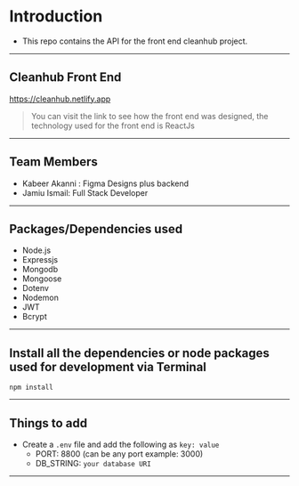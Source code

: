 # Introduction

- This repo contains the API for the front end cleanhub project.

---

## Cleanhub Front End

<https://cleanhub.netlify.app>

> You can visit the link to see how the front end was designed, the technology used for the front end is ReactJs

---

## Team Members

- Kabeer Akanni : Figma Designs plus backend
- Jamiu Ismail: Full Stack Developer

---

## Packages/Dependencies used

- Node.js
- Expressjs
- Mongodb
- Mongoose
- Dotenv
- Nodemon
- JWT
- Bcrypt

---

## Install all the dependencies or node packages used for development via Terminal

`npm install`

---

## Things to add

- Create a `.env` file and add the following as `key: value`
  - PORT: 8800 (can be any port example: 3000)
  - DB_STRING: `your database URI`

---
